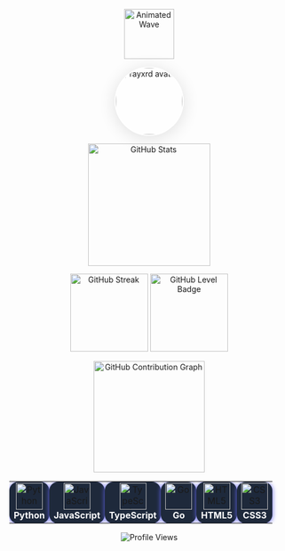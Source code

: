 <!-- Animated wave SVG for a modern header -->
<p align="center">
  <img src="https://raw.githubusercontent.com/Ashutosh00710/github-readme-activity-graph/main/asset/logo.svg" height="90" alt="Animated Wave" />
</p>

<!-- Glassmorphism card for your avatar (can replace with your avatar URL if preferred) -->
<p align="center">
  <img src="https://avatars.githubusercontent.com/u/YOUR_USER_ID?v=4" alt="rayxrd avatar" width="120" style="border-radius:50%; box-shadow: 0 4px 30px rgba(0,0,0,.12); border: 2px solid #fff; background: #fff3;" />
</p>

<!-- Modern stats card -->
<p align="center">
  <img src="https://github-readme-stats.vercel.app/api?username=rayxrd&show_icons=true&theme=gradient&bg_color=30,1e293b,6366f1,be185d&title_color=fff&text_color=fff" height="220" alt="GitHub Stats" />
</p>

<!-- Replace trophies with Streak/Level badges -->
<p align="center">
  <img src="https://github-readme-streak-stats.herokuapp.com/?user=rayxrd&theme=tokyonight&background=DD272700" height="140" alt="GitHub Streak" />
  <img src="https://github-badge-stats.vercel.app/api/level?username=rayxrd" height="140" alt="GitHub Level Badge" />
</p>

<!-- Animated graph -->
<p align="center">
  <img src="https://github-readme-activity-graph.vercel.app/graph?username=rayxrd&theme=tokyo-night&bg_color=1e293b,6366f1,be185d" height="200" alt="GitHub Contribution Graph" />
</p>

<!-- Language stacks in cards with glassmorphism effect -->
<div align="center">
  <table>
    <tr>
      <td align="center" bgcolor="#1e293b" style="border-radius:16px;box-shadow:0 1px 8px #6366f1;">
        <img src="https://cdn.jsdelivr.net/gh/devicons/devicon/icons/python/python-original.svg" width="48" title="Python"/>
        <br><span style="color:#fff;font-weight:bold;">Python</span>
      </td>
      <td align="center" bgcolor="#1e293b" style="border-radius:16px;box-shadow:0 1px 8px #6366f1;">
        <img src="https://cdn.jsdelivr.net/gh/devicons/devicon/icons/javascript/javascript-original.svg" width="48" title="JavaScript"/>
        <br><span style="color:#fff;font-weight:bold;">JavaScript</span>
      </td>
      <td align="center" bgcolor="#1e293b" style="border-radius:16px;box-shadow:0 1px 8px #6366f1;">
        <img src="https://cdn.jsdelivr.net/gh/devicons/devicon/icons/typescript/typescript-original.svg" width="48" title="TypeScript"/>
        <br><span style="color:#fff;font-weight:bold;">TypeScript</span>
      </td>
      <td align="center" bgcolor="#1e293b" style="border-radius:16px;box-shadow:0 1px 8px #6366f1;">
        <img src="https://cdn.jsdelivr.net/gh/devicons/devicon/icons/go/go-original.svg" width="48" title="Go"/>
        <br><span style="color:#fff;font-weight:bold;">Go</span>
      </td>
      <td align="center" bgcolor="#1e293b" style="border-radius:16px;box-shadow:0 1px 8px #6366f1;">
        <img src="https://cdn.jsdelivr.net/gh/devicons/devicon/icons/html5/html5-original.svg" width="48" title="HTML5"/>
        <br><span style="color:#fff;font-weight:bold;">HTML5</span>
      </td>
      <td align="center" bgcolor="#1e293b" style="border-radius:16px;box-shadow:0 1px 8px #6366f1;">
        <img src="https://cdn.jsdelivr.net/gh/devicons/devicon/icons/css3/css3-original.svg" width="48" title="CSS3"/>
        <br><span style="color:#fff;font-weight:bold;">CSS3</span>
      </td>
    </tr>
  </table>
</div>

<!-- Profile view counter, glass style -->
<p align="center">
  <img src="https://komarev.com/ghpvc/?username=rayxrd&style=for-the-badge&color=6366f1&label=PROFILE+VIEWS" alt="Profile Views"/>
</p>
